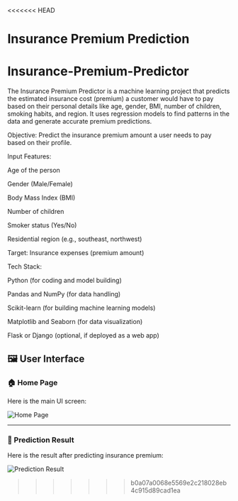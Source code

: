 <<<<<<< HEAD
# Insurance Premium Prediction
# Insurance-Premium-Predictor
The Insurance Premium Predictor is a machine learning project that predicts the estimated insurance cost (premium) a customer would have to pay based on their personal details like age, gender, BMI, number of children, smoking habits, and region. It uses regression models to find patterns in the data and generate accurate premium predictions.

Objective:
Predict the insurance premium amount a user needs to pay based on their profile.

Input Features:

Age of the person

Gender (Male/Female)

Body Mass Index (BMI)

Number of children

Smoker status (Yes/No)

Residential region (e.g., southeast, northwest)

Target:
Insurance expenses (premium amount)

Tech Stack:

Python (for coding and model building)

Pandas and NumPy (for data handling)

Scikit-learn (for building machine learning models)

Matplotlib and Seaborn (for data visualization)

Flask or Django (optional, if deployed as a web app)

## 🖼️ User Interface

### 🏠 Home Page
Here is the main UI screen:

![Home Page](images/insurance_main.png)

---

### 📄 Prediction Result
Here is the result after predicting insurance premium:

![Prediction Result](images/insurance_main2.png)
>>>>>>> b0a07a0068e5569e2c218028eb4c915d89cad1ea
